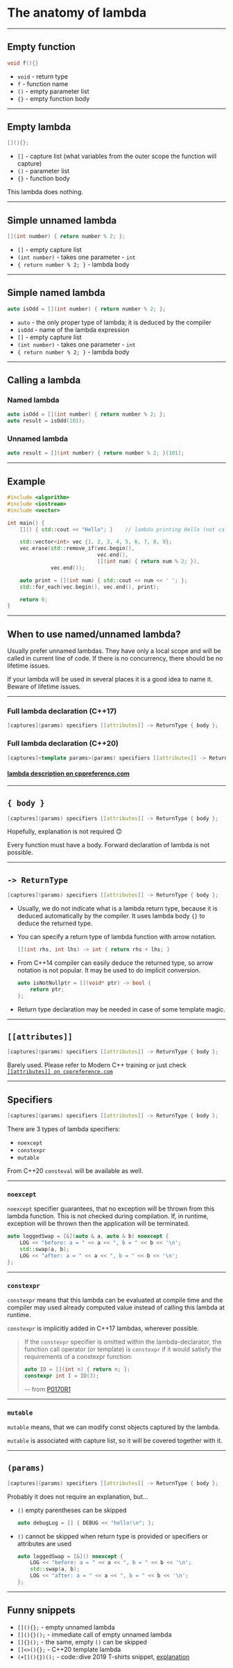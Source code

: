 <!-- .slide: data-background="#111111" -->

# The anatomy of lambda

___

## Empty function

```cpp
void f(){}
```

* `void` - return type
* `f` - function name
* `()` - empty parameter list
* `{}` - empty function body

___

## Empty lambda

```cpp
[](){};
```

* `[]` - capture list (what variables from the outer scope the function will capture)
* `()` - parameter list
* `{}` - function body

This lambda does nothing.

___

## Simple unnamed lambda

```cpp
[](int number) { return number % 2; };
```

* `[]` - empty capture list
* `(int number)` - takes one parameter - `int`
* `{ return number % 2; }` - lambda body

___

## Simple named lambda

```cpp
auto isOdd = [](int number) { return number % 2; };
```

* `auto` - the only proper type of lambda; it is deduced by the compiler
* `isOdd` - name of the lambda expression
* `[]` - empty capture list
* `(int number)` - takes one parameter - `int`
* `{ return number % 2; }` - lambda body

___

## Calling a lambda

### Named lambda

```cpp
auto isOdd = [](int number) { return number % 2; };
auto result = isOdd(101);
```

### Unnamed lambda

```cpp
auto result = [](int number) { return number % 2; }(101);
```

___

## Example

```cpp
#include <algorithm>
#include <iostream>
#include <vector>

int main() {
    []() { std::cout << "Hello"; }    // lambda printing Hello (not called)

    std::vector<int> vec {1, 2, 3, 4, 5, 6, 7, 8, 9};
    vec.erase(std::remove_if(vec.begin(),
                             vec.end(),
                             [](int num) { return num % 2; }),
              vec.end());

    auto print = [](int num) { std::cout << num << ' '; };
    std::for_each(vec.begin(), vec.end(), print);

    return 0;
}
```

___

## When to use named/unnamed lambda?

Usually prefer unnamed lambdas. They have only a local scope and will be called in current line of code. If there is no concurrency, there should be no lifetime issues.

If your lambda will be used in several places it is a good idea to name it. Beware of lifetime issues.

___

### Full lambda declaration (C++17)

```cpp
[captures](params) specifiers [[attributes]] -> ReturnType { body };
```

### Full lambda declaration (C++20)

```cpp
[captures]<template params>(params) specifiers [[attributes]] -> ReturnType requires Constraint { body };
```

#### [lambda description on cppreference.com](https://en.cppreference.com/w/cpp/language/lambda)

___

## `{ body }`

```cpp
[captures](params) specifiers [[attributes]] -> ReturnType { body };
```

Hopefully, explanation is not required 🙃

Every function must have a body. Forward declaration of lambda is not possible.

___

## `-> ReturnType`

```cpp
[captures](params) specifiers [[attributes]] -> ReturnType { body };
```

* Usually, we do not indicate what is a lambda return type, because it is deduced automatically by the compiler. It uses lambda body `{}` to deduce the returned type.
* You can specify a return type of lambda function with arrow notation.

    ```cpp
    [](int rhs, int lhs) -> int { return rhs + lhs; }
    ```

* From C++14 compiler can easily deduce the returned type, so arrow notation is not popular. It may be used to do implicit conversion.

    ```cpp
    auto isNotNullptr = [](void* ptr) -> bool {
        return ptr;
    };
    ```

* Return type declaration may be needed in case of some template magic.

___

## `[[attributes]]`

```cpp
[captures](params) specifiers [[attributes]] -> ReturnType { body };
```

Barely used. Please refer to Modern C++ training or just check [`[[attributes]] on cppreference.com`](https://en.cppreference.com/w/cpp/language/attributes)

___

## Specifiers

```cpp
[captures](params) specifiers [[attributes]] -> ReturnType { body };
```

There are 3 types of lambda specifiers:

* `noexcept`
* `constexpr`
* `mutable`

From C++20 `consteval` will be available as well.

___

### `noexcept`

`noexcept` specifier guarantees, that no exception will be thrown from this lambda function. This is not checked during compilation. If, in runtime, exception will be thrown then the application will be terminated.

```cpp
auto loggedSwap = [&](auto & a, auto & b) noexcept {
    LOG << "before: a = " << a << ", b = " << b << '\n';
    std::swap(a, b);
    LOG << "after: a = " << a << ", b = " << b << '\n';
};
```

___

### `constexpr`

`constexpr` means that this lambda can be evaluated at compile time and the compiler may used already computed value instead of calling this lambda at runtime.

`constexpr` is implicitly added in C++17 lambdas, wherever possible.

> If the `constexpr` specifier is omitted within the lambda-declarator, the function call operator (or template) is `constexpr` if it would satisfy the requirements of a constexpr function:
>
> ```cpp
> auto ID = [](int n) { return n; };
> constexpr int I = ID(3);
> ```
>
> -- from [P0170R1](https://isocpp.org/files/papers/P0170R1.pdf)

___

### `mutable`

`mutable` means, that we can modify const objects captured by the lambda.

`mutable` is associated with capture list, so it will be covered together with it.

___

## `(params)`

```cpp
[captures](params) specifiers [[attributes]] -> ReturnType { body };
```

Probably it does not require an explanation, but...

* `()` empty parentheses can be skipped

  ```cpp
  auto debugLog = [] { DEBUG << "hello!\n"; };
  ```

* `()` cannot be skipped when return type is provided or specifiers or attributes are used

  ```cpp
  auto loggedSwap = [&]() noexcept {
      LOG << "before: a = " << a << ", b = " << b << '\n';
      std::swap(a, b);
      LOG << "after: a = " << a << ", b = " << b << '\n';
  };
  ```

___

## Funny snippets

* `[](){};` - empty unnamed lambda
* `[](){}();` - immediate call of empty unnamed lambda
* `[]{}();` - the same, empty `()` can be skipped
* `[]<>(){};` - C++20 template lambda
* `(+[](){})();` - code::dive 2019 T-shirts snippet, [explanation](http://slawomir.net/2019/11/29/cpp-code-dive-t-shirts-expression/)
